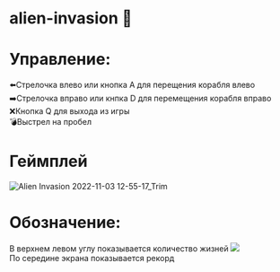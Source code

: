 # alien-invasion 👾
<h1>Управление:</h1>
<p>
⬅️Cтрелочка влево или кнопка A для перещения корабля влево
<br>➡️Стрелочка вправо или кнпка D для перемещения корабля вправо
<br>❌Кнопка Q для выхода из игры
<br>💣Выстрел на пробел
</p>
<h1>Геймплей</h1>


![Alien Invasion 2022-11-03 12-55-17_Trim](https://user-images.githubusercontent.com/60942207/199692557-ef15f120-9aec-4d7b-b936-4f7cac855ad3.gif)

<h1>Обозначение:</h1>
В верхнем левом углу показывается количество жизней
<img src="https://user-images.githubusercontent.com/60942207/199693259-7f8e95df-ce72-4b40-9f91-25724fc1a396.png" >
<br>По середине экрана показывается рекорд
<br>
